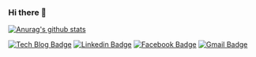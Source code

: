 ### Hi there 👋

[![Anurag's github stats](https://github-readme-stats.vercel.app/api?username=ellachoy)](https://github.com/ellachoy/github-readme-stats)

 [![Tech Blog Badge](http://img.shields.io/badge/-Tech%20blog-black?style=flat-square&logo=github&link=https://github.com/ellachoy)](https://github.com/ellachoy)
  [![Linkedin Badge](https://img.shields.io/badge/-LinkedIn-blue?style=flat-square&logo=Linkedin&logoColor=white&link=https://www.linkedin.com/in/https://www.linkedin.com/in/ella-c-2b2201153/)](https://www.linkedin.com/in/https://www.linkedin.com/in/ella-c-2b2201153/)
  [![Facebook Badge](https://img.shields.io/badge/facebook-1877f2?style=flat-square&logo=facebook&logoColor=white&link=https://www.facebook.com/profile.php?id=100065207287918)](https://www.facebook.com/profile.php?id=100065207287918)
  [![Gmail Badge](https://img.shields.io/badge/Gmail-d14836?style=flat-square&logo=Gmail&logoColor=white&link=mailto:egal21de@gmail.com)](mailto:egal21de@gmail.com)

<!--
**ellachoy/ellaChoy** is a ✨ _special_ ✨ repository because its `README.md` (this file) appears on your GitHub profile.

Here are some ideas to get you started:

- 🔭 I’m currently working on ...
- 🌱 I’m currently learning ...
- 👯 I’m looking to collaborate on ...
- 🤔 I’m looking for help with ...
- 💬 Ask me about ...
- 📫 How to reach me: ...
- 😄 Pronouns: ...
- ⚡ Fun fact: ...
-->
